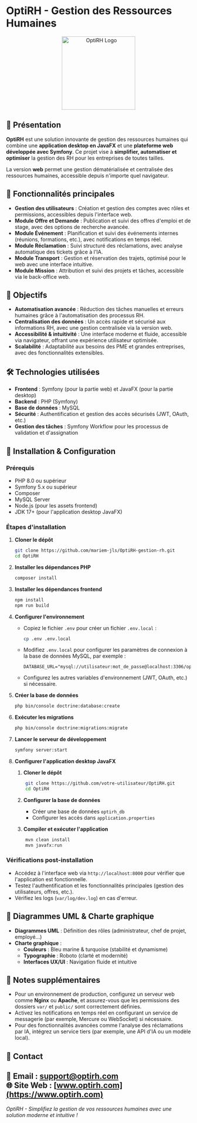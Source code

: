 # OptiRH - Gestion des Ressources Humaines

<div align="center">
  <a href="https://github.com/mariem-jls/OptiRH-gestion-rh" target="_blank">
    <img src="https://github.com/user-attachments/assets/0f3bdb15-6321-42da-b294-c12b76d025d3" width="200" alt="OptiRH Logo">
  </a>
</div>

## 📌 Présentation

**OptiRH** est une solution innovante de gestion des ressources humaines qui combine une **application desktop en JavaFX** et une **plateforme web développée avec Symfony**. Ce projet vise à **simplifier, automatiser et optimiser** la gestion des RH pour les entreprises de toutes tailles.

La version **web** permet une gestion dématérialisée et centralisée des ressources humaines, accessible depuis n'importe quel navigateur.

## 🚀 Fonctionnalités principales

- **Gestion des utilisateurs** : Création et gestion des comptes avec rôles et permissions, accessibles depuis l'interface web.
- **Module Offre et Demande** : Publication et suivi des offres d'emploi et de stage, avec des options de recherche avancée.
- **Module Événement** : Planification et suivi des événements internes (réunions, formations, etc.), avec notifications en temps réel.
- **Module Réclamation** : Suivi structuré des réclamations, avec analyse automatique des tickets grâce à l'IA.
- **Module Transport** : Gestion et réservation des trajets, optimisé pour le web avec une interface intuitive.
- **Module Mission** : Attribution et suivi des projets et tâches, accessible via le back-office web.

## 🎯 Objectifs

- **Automatisation avancée** : Réduction des tâches manuelles et erreurs humaines grâce à l'automatisation des processus RH.
- **Centralisation des données** : Un accès rapide et sécurisé aux informations RH, avec une gestion centralisée via la version web.
- **Accessibilité & intuitivité** : Une interface moderne et fluide, accessible via navigateur, offrant une expérience utilisateur optimisée.
- **Scalabilité** : Adaptabilité aux besoins des PME et grandes entreprises, avec des fonctionnalités extensibles.

## 🛠️ Technologies utilisées

- **Frontend** : Symfony (pour la partie web) et JavaFX (pour la partie desktop)
- **Backend** : PHP (Symfony)
- **Base de données** : MySQL
- **Sécurité** : Authentification et gestion des accès sécurisés (JWT, OAuth, etc.)
- **Gestion des tâches** : Symfony Workflow pour les processus de validation et d'assignation

## 📖 Installation & Configuration

### Prérequis

- PHP 8.0 ou supérieur
- Symfony 5.x ou supérieur
- Composer
- MySQL Server
- Node.js (pour les assets frontend)
- JDK 17+ (pour l'application desktop JavaFX)

### Étapes d'installation

1. **Cloner le dépôt**

   ```bash
   git clone https://github.com/mariem-jls/OptiRH-gestion-rh.git
   cd OptiRH
   ```

2. **Installer les dépendances PHP**

   ```bash
   composer install
   ```

3. **Installer les dépendances frontend**

   ```bash
   npm install
   npm run build
   ```

4. **Configurer l'environnement**

   - Copiez le fichier `.env` pour créer un fichier `.env.local` :

     ```bash
     cp .env .env.local
     ```

   - Modifiez `.env.local` pour configurer les paramètres de connexion à la base de données MySQL, par exemple :

     ```env
     DATABASE_URL="mysql://utilisateur:mot_de_passe@localhost:3306/optirh_db"
     ```

   - Configurez les autres variables d'environnement (JWT, OAuth, etc.) si nécessaire.

5. **Créer la base de données**

   ```bash
   php bin/console doctrine:database:create
   ```

6. **Exécuter les migrations**

   ```bash
   php bin/console doctrine:migrations:migrate
   ```

7. **Lancer le serveur de développement**

   ```bash
   symfony server:start
   ```

8. **Configurer l'application desktop JavaFX**

     1. **Cloner le dépôt**
      ```bash
          git clone https://github.com/votre-utilisateur/OptiRH.git
          cd OptiRH
      ```
    2. **Configurer la base de données**
       - Créer une base de données `optirh_db`
       - Configurer les accès dans `application.properties`
    
    3. **Compiler et exécuter l'application**
      ```bash
          mvn clean install
          mvn javafx:run
      ```

### Vérifications post-installation

- Accédez à l'interface web via `http://localhost:8000` pour vérifier que l'application est fonctionnelle.
- Testez l'authentification et les fonctionnalités principales (gestion des utilisateurs, offres, etc.).
- Vérifiez les logs (`var/log/dev.log`) en cas d'erreur.

## 📌 Diagrammes UML & Charte graphique
- **Diagrammes UML** : Définition des rôles (administrateur, chef de projet, employé...)
- **Charte graphique** : 
  - **Couleurs** : Bleu marine & turquoise (stabilité et dynamisme)
  - **Typographie** : Roboto (clarté et modernité)
  - **Interfaces UX/UI** : Navigation fluide et intuitive

## 📝 Notes supplémentaires

- Pour un environnement de production, configurez un serveur web comme **Nginx** ou **Apache**, et assurez-vous que les permissions des dossiers `var/` et `public/` sont correctement définies.
- Activez les notifications en temps réel en configurant un service de messagerie (par exemple, Mercure ou WebSocket) si nécessaire.
- Pour des fonctionnalités avancées comme l'analyse des réclamations par IA, intégrez un service tiers (par exemple, une API d'IA ou un modèle local).

## 📩 Contact
📧 Email : support@optirh.com  
🌐 Site Web : [www.optirh.com](https://www.optirh.com)
---

*OptiRH - Simplifiez la gestion de vos ressources humaines avec une solution moderne et intuitive !*
